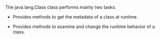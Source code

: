 The java.lang.Class class performs mainly two tasks:

- Provides methods to get the metadata of a class at runtime.

- Provides methods to examine and change the runtime behavior of a
  class.